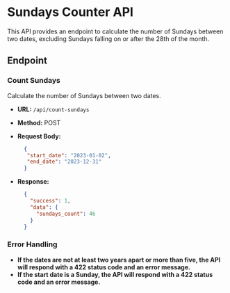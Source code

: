 # Sundays Counter API

This API provides an endpoint to calculate the number of Sundays between two dates, excluding Sundays falling on or after the 28th of the month.

## Endpoint

### Count Sundays

Calculate the number of Sundays between two dates.

- **URL:** `/api/count-sundays`
- **Method:** POST
- **Request Body:**

  ```json
    {
     "start_date": "2023-01-02",
     "end_date": "2023-12-31"
    }
- **Response:**

  ```json
    {
      "success": 1,
      "data": {
        "sundays_count": 46
      }
    }
  
### Error Handling
- **If the dates are not at least two years apart or more than five, the API will respond with a 422 status code and an error message.**
- **If the start date is a Sunday, the API will respond with a 422 status code and an error message.**
